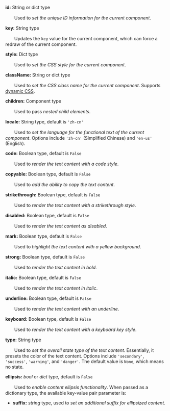 **id:** String or dict type

　　Used to *set the unique ID information for the current component*.

**key:** String type

　　Updates the `key` value for the current component, which can force a redraw of the current component.

**style:** Dict type

　　Used to *set the CSS style for the current component*.

**className:** String or dict type

　　Used to *set the CSS class name for the current component*. Supports [dynamic CSS](/advanced-classname).

**children:** Component type

　　Used to pass *nested child elements*.

**locale:** String type, default is `'zh-cn'`

　　Used to *set the language for the functional text of the current component*. Options include `'zh-cn'` (Simplified Chinese) and `'en-us'` (English).

**code:** Boolean type, default is `False`

　　Used to *render the text content with a code style*.

**copyable:** Boolean type, default is `False`

　　Used to *add the ability to copy the text content*.

**strikethrough:** Boolean type, default is `False`

　　Used to *render the text content with a strikethrough style*.

**disabled:** Boolean type, default is `False`

　　Used to *render the text content as disabled*.

**mark:** Boolean type, default is `False`

　　Used to *highlight the text content with a yellow background*.

**strong:** Boolean type, default is `False`

　　Used to *render the text content in bold*.

**italic:** Boolean type, default is `False`

　　Used to *render the text content in italic*.

**underline:** Boolean type, default is `False`

　　Used to *render the text content with an underline*.

**keyboard:** Boolean type, default is `False`

　　Used to *render the text content with a keyboard key style*.

**type:** String type

　　Used to *set the overall state type of the text content*. Essentially, it presets the color of the text content. Options include `'secondary'`, `'success'`, `'warning'`, and `'danger'`. The default value is `None`, which means no state.

**ellipsis:** *bool* or *dict* type, default is `False`

　　Used to *enable content ellipsis functionality*. When passed as a dictionary type, the available key-value pair parameter is:

- **suffix:** *string* type, used to *set an additional suffix for ellipsized content*.